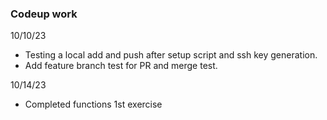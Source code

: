 ### Codeup work

10/10/23

- Testing a local add and push after setup script and ssh key generation.
- Add feature branch test for PR and merge test.

10/14/23

- Completed functions 1st exercise



